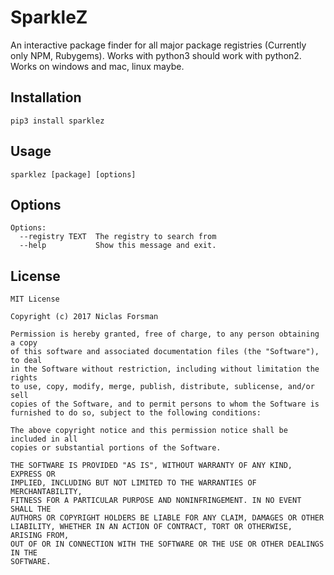 # SparkleZ
An interactive package finder for all major package registries (Currently only NPM, Rubygems).
Works with python3 should work with python2. Works on windows and mac, linux maybe.

## Installation
``` 
pip3 install sparklez 
```

## Usage
``` 
sparklez [package] [options] 
```

## Options
```
Options:
  --registry TEXT  The registry to search from
  --help           Show this message and exit.
```

## License
```
MIT License

Copyright (c) 2017 Niclas Forsman

Permission is hereby granted, free of charge, to any person obtaining a copy
of this software and associated documentation files (the "Software"), to deal
in the Software without restriction, including without limitation the rights
to use, copy, modify, merge, publish, distribute, sublicense, and/or sell
copies of the Software, and to permit persons to whom the Software is
furnished to do so, subject to the following conditions:

The above copyright notice and this permission notice shall be included in all
copies or substantial portions of the Software.

THE SOFTWARE IS PROVIDED "AS IS", WITHOUT WARRANTY OF ANY KIND, EXPRESS OR
IMPLIED, INCLUDING BUT NOT LIMITED TO THE WARRANTIES OF MERCHANTABILITY,
FITNESS FOR A PARTICULAR PURPOSE AND NONINFRINGEMENT. IN NO EVENT SHALL THE
AUTHORS OR COPYRIGHT HOLDERS BE LIABLE FOR ANY CLAIM, DAMAGES OR OTHER
LIABILITY, WHETHER IN AN ACTION OF CONTRACT, TORT OR OTHERWISE, ARISING FROM,
OUT OF OR IN CONNECTION WITH THE SOFTWARE OR THE USE OR OTHER DEALINGS IN THE
SOFTWARE.
```